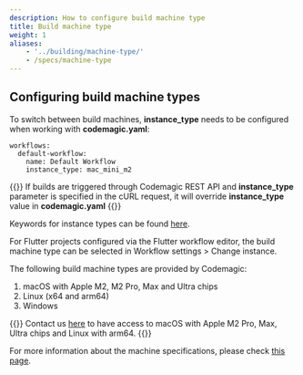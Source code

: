 ```yaml
---
description: How to configure build machine type
title: Build machine type
weight: 1
aliases:
    - '../building/machine-type/'
    - /specs/machine-type
---
```


## Configuring build machine types

To switch between build machines, **instance_type** needs to be configured when working with **codemagic.yaml**:

```
workflows:
  default-workflow:
    name: Default Workflow
    instance_type: mac_mini_m2
```

{{<notebox>}}
If builds are triggered through Codemagic REST API and **instance_type** parameter is specified in the cURL request, it will override **instance_type** value in **codemagic.yaml**
{{</notebox>}}

Keywords for instance types can be found [here](https://docs.codemagic.io/yaml-basic-configuration/yaml-getting-started/#instance-type).

For Flutter projects configured via the Flutter workflow editor, the build machine type can be selected in Workflow settings > Change instance.

The following build machine types are provided by Codemagic:

1. macOS with Apple M2, M2 Pro, Max and Ultra chips
2. Linux (x64 and arm64)
3. Windows
   
{{<notebox>}}
Contact us [here](https://codemagic.io/contact/) to have access to macOS with Apple M2 Pro, Max, Ultra chips and Linux with arm64.
{{</notebox>}}

For more information about the machine specifications, please check [this page](https://docs.codemagic.io/specs/versions-macos/).
